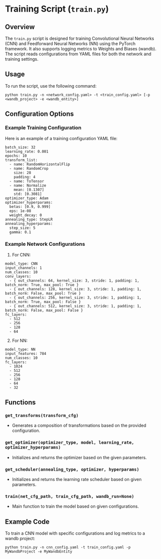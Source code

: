 # Training Script (`train.py`)

## Overview

The `train.py` script is designed for training Convolutional Neural Networks (CNN) and Feedforward Neural Networks (NN) using the PyTorch framework. It also supports logging metrics to Weights and Biases (wandb). The script reads configurations from YAML files for both the network and training settings.

## Usage

To run the script, use the following command:

```
python train.py -n <network_config.yaml> -t <train_config.yaml> [-p <wandb_project> -e <wandb_entity>]
```

## Configuration Options

### Example Training Configuration

Here is an example of a training configuration YAML file:

```
batch_size: 32
learning_rate: 0.001
epochs: 10
transform_list:
  - name: RandomHorizontalFlip
  - name: RandomCrop
    size: 28
    padding: 4
  - name: ToTensor
  - name: Normalize
    mean: [0.1307]
    std: [0.3081]
optimizer_type: Adam
optimizer_hyperparams:
  betas: [0.9, 0.999]
  eps: 1e-08
  weight_decay: 0
annealing_type: StepLR
annealing_hyperparams:
  step_size: 5
  gamma: 0.1
```

### Example Network Configurations

1. For CNN:

```
model_type: CNN
input_channels: 1
num_classes: 10
conv_layers:
  - { out_channels: 64, kernel_size: 3, stride: 1, padding: 1, batch_norm: True, max_pool: True }
  - { out_channels: 128, kernel_size: 3, stride: 1, padding: 1, batch_norm: False, max_pool: True }
  - { out_channels: 256, kernel_size: 3, stride: 1, padding: 1, batch_norm: True, max_pool: False }
  - { out_channels: 512, kernel_size: 3, stride: 1, padding: 1, batch_norm: False, max_pool: False }
fc_layers:
  - 512
  - 256
  - 128
  - 64
```

2. For NN:

```
model_type: NN
input_features: 784
num_classes: 10
fc_layers:
  - 1024
  - 512
  - 256
  - 128
  - 64
  - 32
```

## Functions

### `get_transforms(transform_cfg)`

- Generates a composition of transformations based on the provided configuration.

### `get_optimizer(optimizer_type, model, learning_rate, optimizer_hyperparams)`

- Initializes and returns the optimizer based on the given parameters.

### `get_scheduler(annealing_type, optimizer, hyperparams)`

- Initializes and returns the learning rate scheduler based on given parameters.

### `train(net_cfg_path, train_cfg_path, wandb_run=None)`

- Main function to train the model based on given configurations.

## Example Code

To train a CNN model with specific configurations and log metrics to a wandb project:

```
python train.py -n cnn_config.yaml -t train_config.yaml -p MyWandbProject -e MyWandbEntity
```
```
